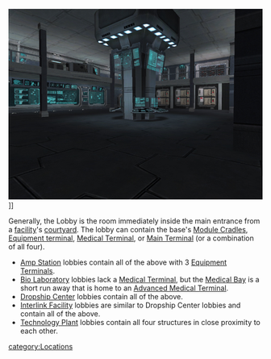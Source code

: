 ![](images/InterlinkMainLobby.jpg "fig:InterlinkMainLobby.jpg")\]\]

Generally, the Lobby is the room immediately inside the main entrance
from a [facility](facility.md)'s
[courtyard](courtyard.md). The lobby can contain the base's
[Module Cradles](Module_Cradle.md), [Equipment
terminal](Equipment_Terminal.md), [Medical
Terminal](Medical_Terminal.md), or [Main
Terminal](Main_Terminal.md) (or a combination of all four).

- [Amp Station](Amp_Station.md) lobbies contain all of the
  above with 3 [Equipment Terminals](Equipment_Terminal.md).
- [Bio Laboratory](Bio_Laboratory.md) lobbies lack a [Medical
  Terminal](Medical_Terminal.md), but the [Medical
  Bay](Medical_Bay.md) is a short run away that is home to an
  [Advanced Medical Terminal](Advanced_Medical_Terminal.md).
- [Dropship Center](Dropship_Center.md) lobbies contain all of
  the above.
- [Interlink Facility](Interlink.md) lobbies are
  similar to Dropship Center lobbies and contain all of the above.
- [Technology Plant](Technology_Plant.md) lobbies contain all
  four structures in close proximity to each other.

[category:Locations](category:Locations.md)
